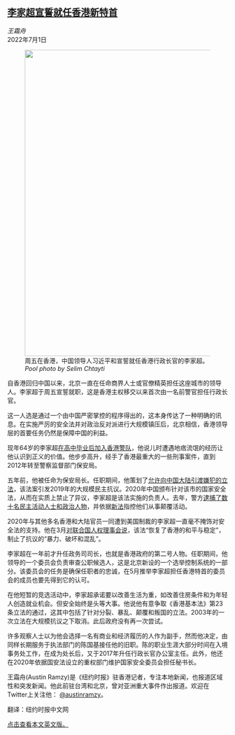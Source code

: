 <!--1656736622000-->
[李家超宣誓就任香港新特首](https://cn.nytimes.com/china/20220701/john-lee-hong-kong/)
------

<address>王霜舟</address><time pudate="2022-07-01 02:56:52" datetime="2022-07-01 02:56:52">2022年7月1日</time><figure><img src="https://images.weserv.nl/?url=static01.nyt.com/images/2022/07/01/world/01hongkong-briefing-john-lee-03/merlin_209397066_e4380b2c-9184-4886-94d0-72c5cc25997f-master1050.jpg" width="1050" height="700"><figcaption>周五在香港，中国领导人习近平和宣誓就任香港行政长官的李家超。 <cite>Pool photo by Selim Chtayti</cite></figcaption></figure><section><p>自香港回归中国以来，北京一直在任命商界人士或官僚精英担任这座城市的领导人。李家超于周五宣誓就职，这是香港主权移交以来首次由一名前警官担任行政长官。</p><p>这一人选是通过一个由中国严密掌控的程序得出的，这本身传达了一种明确的讯息。在实施严厉的安全法并对政治反对派进行大规模镇压后，北京相信，香港领导层的首要任务仍然是保障中国的利益。</p><p>现年64岁的李家超<a href="https://cn.nytimes.com/china/20220509/hong-kong-john-lee/" title="Link: https://www.nytimes.com/2022/05/08/world/asia/hong-kong-john-lee.html">在高中毕业后加入香港警队</a>，他说儿时遭遇地痞流氓的经历让他认识到正义的价值。他步步高升，经手了香港最重大的一些刑事案件，直到2012年转至警察监督部门保安局。</p><p>五年前，他被任命为保安局长。任职期间，他策划了<a href="https://cn.nytimes.com/china/20220506/john-lee-hong-kong-election/" title="Link: https://www.nytimes.com/2022/05/06/world/asia/john-lee-hong-kong-election.html">允许向中国大陆引渡嫌犯的立法</a>，该法案引发2019年的大规模民主抗议。2020年中国颁布针对该市的国家安全法，从而在实质上禁止了异议，李家超是该法实施的负责人。去年，警方<a href="https://www.nytimes.com/2021/01/05/world/asia/hong-kong-arrests-national-security-law.html" title="Link: https://www.nytimes.com/2021/01/05/world/asia/hong-kong-arrests-national-security-law.html">逮捕了数十名民主活动人士和政治人物</a>，并依据<a href="https://cn.nytimes.com/china/20200701/hong-kong-security-law-explain/" title="Link: https://www.nytimes.com/2020/06/30/world/asia/hong-kong-security-law-explain.html">新法</a>指控他们从事颠覆活动。</p><p>2020年与其他多名香港和大陆官员一同遭到美国制裁的李家超一直毫不掩饰对安全法的支持。他在3月<a rel="noopener noreferrer" target="_blank" href="https://www.info.gov.hk/gia/general/202203/16/P2022031600612.htm" title="Link: https://www.info.gov.hk/gia/general/202203/16/P2022031600612.htm">对联合国人权理事会说</a>，该法“恢复了香港的和平与稳定”，制止了抗议的“暴力、破坏和混乱”。</p><p>李家超在一年前才升任政务司司长，也就是香港政府的第二号人物。任职期间，他领导的一个委员会负责审查公职候选人，这是北京新设的一个选举控制系统的一部分。该委员会的任务是确保任职者的忠诚，在5月推举李家超担任香港特首的委员会的成员也要先得到它的认可。</p><p>在他短暂的竞选活动中，李家超承诺要以改善生活为重，如改善住房条件和为年轻人创造就业机会。但安全始终是头等大事。他说他有意争取《香港基本法》第23条立法的通过，这其中包括了针对分裂、暴乱、颠覆和叛国的立法。2003年的一次立法在大规模抗议之下取消。此后政府没有再一次尝试。</p><p>许多观察人士以为他会选择一名有商业和经济履历的人作为副手，然而他决定，由同样长期服务于执法部门的陈国基接任他的旧职。陈的职业生涯大部分时间在入境事务处工作，在成为处长后，又于2017年升任行政长官办公室主任。此外，他还在2020年依据国安法设立的重权部门维护国家安全委员会担任秘书长。</p></section><footer><p>王霜舟(Austin Ramzy)是《纽约时报》驻香港记者，专注本地新闻，也报道区域性和突发新闻。他此前驻台湾和北京，曾对亚洲重大事件作出报道。欢迎在Twitter上关注他： <a rel="nofollow" target="_blank" href="https://twitter.com/austinramzy">@austinramzy</a>。</p><p>翻译：纽约时报中文网</p><p><a rel="nofollow" target="_blank" href="https://www.nytimes.com/live/2022/07/01/world/xi-jinping-hong-kong#john-lee-hong-kong">点击查看本文英文版。</a></p></footer>
